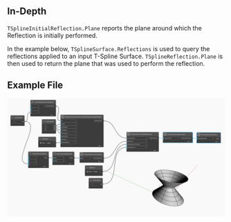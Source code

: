 ## In-Depth
`TSplineInitialReflection.Plane` reports the plane around which the Reflection is initially performed. 

In the example below, `TSplineSurface.Reflections` is used to query the reflections applied to an input T-Spline Surface. `TSplineReflection.Plane` is then used to return the plane that was used to perform the reflection. 

## Example File

![Example](./Autodesk.DesignScript.Geometry.TSpline.TSplineReflection.Plane_img.jpg)